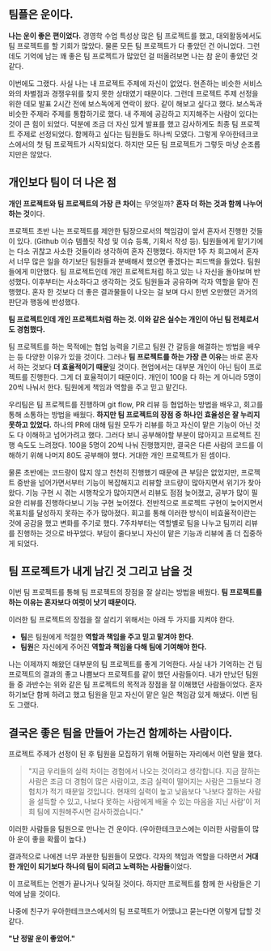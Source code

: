 ## **팀플은 운이다.**

**나는 운이 좋은 편이었다.** 경영학 수업 특성상 많은 팀 프로젝트를 했고, 대외활동에서도 팀 프로젝트를 할 기회가 많았다. 물론 모든 팀 프로젝트가 다 좋았던 건 아니었다. 그런데도 기억에 남는 꽤 좋은 팀 프로젝트가 많았던 걸 떠올려보면 나는 참 운이 좋았던 것 같다.

이번에도 그랬다. 사실 나는 내 프로젝트 주제에 자신이 없었다. 현존하는 비슷한 서비스와의 차별점과 경쟁우위를 찾지 못한 상태였기 때문이다. 그런데 프로젝트 주제 선정을 위한 데모 발표 2시간 전에 보스독에게 연락이 왔다. 같이 해보고 싶다고 했다. 보스독과 비슷한 주제라 주제를 통합하기로 했다. 내 주제에 공감하고 지지해주는 사람이 있다는 것이 큰 힘이 되었다. 덕분에 조금 더 자신 있게 발표를 했고 감사하게도 최종 팀 프로젝트 주제로 선정되었다. 함께하고 싶다는 팀원들도 하나씩 모였다. 그렇게 우아한테크코스에서의 첫 팀 프로젝트가 시작되었다. 하지만 모든 팀 프로젝트가 그렇듯 마냥 순조롭지만은 않았다.

## **개인보다 팀이 더 나은 점**

**개인 프로젝트와 팀 프로젝트의 가장 큰 차이**는 무엇일까? **혼자 더 하는 것과 함께 나누어 하는 것**이다.

프로젝트 초반 나는 프로젝트를 제안한 팀장으로서의 책임감이 앞서 혼자서 진행한 것들이 있다. (Github 이슈 템플릿 작성 및 이슈 등록, 기획서 작성 등). 팀원들에게 맡기기에는 다소 귀찮고 사소한 것들이라 생각하여 혼자 진행했다. 하지만 1주 차 회고에서 혼자서 너무 많은 일을 하기보단 팀원들과 분배해서 했으면 좋겠다는 피드백을 들었다. 팀원들에게 미안했다. 팀 프로젝트인데 개인 프로젝트처럼 하고 있는 나 자신을 돌아보며 반성했다. 이후부터는 사소하다고 생각하는 것도 팀원들과 공유하며 각자 역할을 맡아 진행했다. 혼자 한 것보다 더 좋은 결과물들이 나오는 걸 보며 다시 한번 오만했던 과거의 판단과 행동에 반성했다.

**팀 프로젝트인데 개인 프로젝트처럼 하는 것. 이와 같은 실수는 개인이 아닌 팀 전체로서도 경험했다.**

팀 프로젝트를 하는 목적에는 협업 능력을 기르고 팀원 간 갈등을 해결하는 방법을 배우는 등 다양한 이유가 있을 것이다. 그러나 **팀 프로젝트를 하는 가장 큰 이유**는 바로 혼자서 하는 것보다 **더 효율적이기 때문**일 것이다. 현업에서는 대부분 개인이 아닌 팀이 프로젝트를 진행한다. 그게 더 효율적이기 때문이다. 개인이 100을 다 하는 게 아니라 5명이 20씩 나눠서 한다. 팀원에게 책임과 역할을 주고 믿고 맡긴다.

우리팀은 팀 프로젝트를 진행하며 git flow, PR 리뷰 등 협업하는 방법을 배우고, 회고를 통해 소통하는 방법을 배웠다. **하지만 팀 프로젝트의 장점 중 하나인 효율성은 잘 누리지 못하고 있었다.** 하나의 PR에 대해 팀원 모두가 리뷰를 하고 자신이 맡은 기능이 아닌 것도 다 이해하고 넘어가려고 했다. 그러다 보니 공부해야할 부분이 많아지고 프로젝트 진행 속도도 느려졌다. 100을 5명이 20씩 나눠 진행했지만, 결국은 다른 사람의 코드를 이해하기 위해 나머지 80도 공부해야 했다. 거대한 개인 프로젝트가 된 셈이다.

물론 초반에는 코드량이 많지 않고 천천히 진행했기 때문에 큰 부담은 없었지만, 프로젝트 중반을 넘어가면서부터 기능이 복잡해지고 리뷰할 코드량이 많아지면서 위기가 찾아왔다. 기능 구현 시 겪는 시행착오가 많아지면서 리뷰도 점점 늦어졌고, 공부가 많이 필요한 리뷰를 진행하다보니 기능 구현 늦어졌다. 전반적으로 프로젝트 구현이 늦어지면서 목표치를 달성하지 못하는 주가 많아졌다. 회고를 통해 이러한 방식이 비효율적이란는 것에 공감을 했고 변화를 주기로 했다. 7주차부터는 역할별로 팀을 나누고 팀끼리 리뷰를 진행하는 것으로 바꾸었다. 부담이 줄다보니 자신이 맡은 기능과 리뷰에 좀 더 집중하게 되었다.

## **팀 프로젝트가 내게 남긴 것 그리고 남을 것**

이번 팀 프로젝트를 통해 팀 프로젝트의 장점을 잘 살리는 방법을 배웠다. **팀 프로젝트를 하는 이유는 혼자보다 여럿이 낫기 때문이다.**

이러한 팀 프로젝트의 장점을 잘 살리기 위해서는 아래 두 가지를 지켜야 한다.

- **팀**은 팀원에게 적절한 **역할과 책임을 주고 믿고 맡겨야 한다.**
- **팀원**은 자신에게 주어진 **역할과 책임을 다해 팀에 기여해야 한다.**

나는 이제까지 해왔던 대부분의 팀 프로젝트를 좋게 기억한다. 사실 내가 기억하는 건 팀 프로젝트의 결과의 좋고 나쁨보다 프로젝트를 같이 했던 사람들이다. 내가 만났던 팀원들 중 과반수는 위와 같은 팀 프로젝트의 목적과 장점을 잘 이해했던 사람들이었다. 혼자 하기보단 함께 하려고 했고 팀원을 믿고 자신이 맡은 일은 책임감 있게 해냈다. 이번 팀도 그랬다.

## **결국은 좋은 팀을 만들어 가는건 함께하는 사람이다.**

프로젝트 주제가 선정이 된 후 팀원을 모집하기 위해 어필하는 자리에서 이런 말을 했다.

> "지금 우리들의 실력 차이는 경험에서 나오는 것이라고 생각합니다. 지금 잘하는 사람은 조금 더 경험이 많은 사람이고, 조금 실력이 떨어지는 사람은 그들보다 경험치가 적기 때문일 것입니다. 현재의 실력이 높고 낮음보다 '나보다 잘하는 사람을 설득할 수 있고, 나보다 못하는 사람에게 배울 수 있는 마음을 지닌 사람'이 저희 팀에 지원해주시면 감사하겠습니다."

이러한 사람들을 팀원으로 만나는 건 운이다. (우아한테크코스에는 이러한 사람들이 많아 운이 좋을 확률이 높다.)

결과적으로 나에겐 너무 과분한 팀원들이 모였다. 각자의 책임과 역할을 다하면서 **거대한 개인이 되기보다 하나의 팀이 되려고 노력하는 사람들**이었다.  

이 프로젝트는 언젠가 끝나거나 잊혀질 것이다. 하지만 프로젝트를 함께 한 사람들은 기억에 남을 것이다.

나중에 친구가 우아한테크코스에서의 팀 프로젝트가 어땠냐고 묻는다면 이렇게 답할 것 같다.

**"난 정말 운이 좋았어."**
